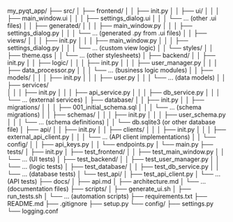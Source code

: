 my_pyqt_app/ 
   ├── src/ 
   │ ├── frontend/ 
   │ │ ├── init.py 
   │ │ ├── ui/ 
   │ │ │ ├── main_window.ui 
   │ │ │ ├── settings_dialog.ui 
   │ │ │ └── ... (other .ui files) 
   │ │ ├── generated/
   │ │ │ ├── main_window.py 
   │ │ │ ├── settings_dialog.py 
   │ │ │ └── ... (generated .py from .ui files) 
   │ │ ├── views/ 
   │ │ │ ├── init.py 
   │ │ │ ├── main_window.py 
   │ │ │ ├── settings_dialog.py 
   │ │ │ └── ... (custom view logic) 
   │ │ └── styles/ 
   │ │ ├── theme.qss 
   │ │ └── ... (other stylesheets) 
   │ ├── backend/ 
   │ │ ├── init.py 
   │ │ ├── logic/ 
   │ │ │ ├── init.py 
   │ │ │ ├── user_manager.py 
   │ │ │ ├── data_processor.py 
   │ │ │ └── ... (business logic modules) 
   │ │ ├── models/ 
   │ │ │ ├── init.py 
   │ │ │ ├── user.py 
   │ │ │ └── ... (data models) 
   │ │ ├── services/  
   │ │ │ ├── init.py 
   │ │ │ ├── api_service.py 
   │ │ │ ├── db_service.py 
   │ │ │ └── ... (external services) 
   │ ├── database/
   │ │ ├── init.py 
   │ │ ├── migrations/ 
   │ │ │ ├── 001_initial_schema.sql 
   │ │ │ └── ... (schema migrations) 
   │ │ ├── schemas/
   │ │ │ ├── init.py 
   │ │ │ ├── user_schema.py 
   │ │ │ └── ... (schema definitions) 
   │ │ └── db.sqlite3 (or other database file) 
   │ ├── api/ 
   │ │ ├── init.py 
   │ │ ├── clients/ 
   │ │ │ ├── init.py 
   │ │ │ ├── external_api_client.py 
   │ │ │ └── ... (API client implementations) 
   │ │ └── config/ 
   │ │ ├── api_keys.py 
   │ │ └── endpoints.py 
   │ └── main.py 
   ├── tests/ 
   │ ├── init.py 
   │ ├── test_frontend/ 
   │ │ ├── test_main_window.py 
   │ │ └── ... (UI tests) 
   │ ├── test_backend/
   │ │ ├── test_user_manager.py 
   │ │ └── ... (logic tests) 
   │ ├── test_database/ 
   │ │ ├── test_db_service.py 
   │ │ └── ... (database tests) 
   │ └── test_api/ 
   │ ├── test_api_client.py 
   │ └── ... (API tests) 
   ├── docs/ 
   │ ├── api.md 
   │ ├── architecture.md 
   │ └── ... (documentation files) 
   ├── scripts/ 
   │ ├── generate_ui.sh 
   │ ├── run_tests.sh 
   │ └── ... (automation scripts) 
   ├── requirements.txt
   ├── README.md 
   ├── .gitignore 
   ├── setup.py 
   └── config/ 
   ├── settings.py 
   └── logging.conf

